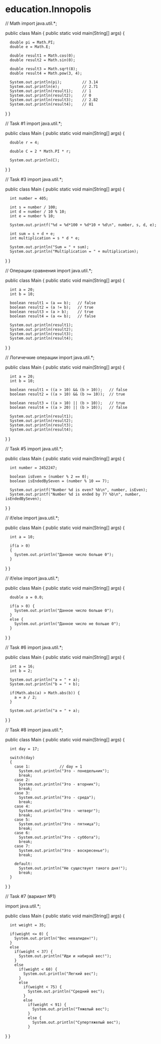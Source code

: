 # education.Innopolis

// Math
import java.util.*;

public class Main {
    public static void main(String[] args) {
      
      double pi = Math.PI;
      double e = Math.E;
      
      double result1 = Math.cos(0);
      double result2 = Math.sin(0);
      
      double result3 = Math.sqrt(8);
      double result4 = Math.pow(3, 4);
      
      System.out.println(pi);         // 3.14
      System.out.println(e);          // 2.71
      System.out.println(result1);    // 1
      System.out.println(result2);    // 0
      System.out.println(result3);    // 2.82
      System.out.println(result4);    // 81
  }
}


// Task #1
import java.util.*;

public class Main {
    public static void main(String[] args) {
      
      double r = 4;
      
      double C = 2 * Math.PI * r;
      
      System.out.println(C);
  }
}


// Task #3
import java.util.*;

public class Main {
    public static void main(String[] args) {
      
      int number = 405;
      
      int s = number / 100;
      int d = number / 10 % 10;
      int e = number % 10;
      
      System.out.printf("%d = %d*100 + %d*10 + %d\n", number, s, d, e);
      
      int sum = s + d + e;
      int multiplication = s * d * e;
      
      System.out.println("Sum = " + sum);
      System.out.println("Multiplication = " + multiplication);
  }
}


// Операции сравнения
import java.util.*;

public class Main {
    public static void main(String[] args) {
      
      int a = 20;
      int b = 10;
      
      boolean result1 = (a == b);   // false
      boolean result2 = (a != b);   // true
      boolean result3 = (a > b);    // true
      boolean result4 = (a <= b);   // false
      
      System.out.println(result1);
      System.out.println(result2);
      System.out.println(result3);
      System.out.println(result4);
  }
}

// Логичечкие операции
import java.util.*;

public class Main {
    public static void main(String[] args) {
      
      int a = 20;
      int b = 10;
      
      boolean result1 = ((a > 10) && (b > 10));   // false
      boolean result2 = ((a > 10) && (b >= 10));  // true
      
      boolean result3 = ((a > 10) || (b > 10));   // true
      boolean result4 = ((a > 20) || (b > 10));   // false
      
      System.out.println(result1);
      System.out.println(result2);
      System.out.println(result3);
      System.out.println(result4);
  }
}

// Task #5
import java.util.*;

public class Main {
    public static void main(String[] args) {
      
      int number = 2452247;
      
      boolean isEven = (number % 2 == 0);
      boolean isEndedBySeven = (number % 10 == 7);
      
      System.out.printf("Number %d is even? %b\n", number, isEven);
      System.out.printf("Number %d is ended by 7? %b\n", number, isEndedBySeven);
  }
}

// if/else
import java.util.*;

public class Main {
    public static void main(String[] args) {
      
      int a = 10;
      
      if(a > 0) 
      {
        System.out.println("Данное число больше 0");
      }
  }
}

// if/else
import java.util.*;

public class Main {
    public static void main(String[] args) {
      
      double a = 0.0;
      
      if(a > 0) {
        System.out.println("Данное число больше 0");
      }
      else {
        System.out.println("Данное число не больше 0");
      }
  }
}

// Task #6
import java.util.*;

public class Main {
    public static void main(String[] args) {
      
      int a = 16;
      int b = 2;
      
      System.out.println("a = " + a);
      System.out.println("b = " + b);
      
      if(Math.abs(a) > Math.abs(b)) {
        a = a / 2;
      }
      
      System.out.println("a = " + a);
  }
}

// Task #8
import java.util.*;

public class Main {
    public static void main(String[] args) {
      
      int day = 17;
      
      switch(day) 
      {
        case 1:             // day = 1
          System.out.println("Это - понедельник");
          break;
        case 2:
          System.out.println("Это - вторник");
          break;
        case 3:
          System.out.println("Это - среда");
          break;
        case 4:
          System.out.println("Это - четверг");
          break;
        case 5:
          System.out.println("Это - пятница");
          break;
        case 6:
          System.out.println("Это - суббота");
          break;
        case 7:
          System.out.println("Это - воскресенье");
          break;
        
        default:
          System.out.println("Не существует такого дня!");
          break;
      }
  }
}


// Task #7 (вариант №1)

import java.util.*;

public class Main {
    public static void main(String[] args) {
      
      int weight = 35;
      
      if(weight <= 0) {
        System.out.println("Вес невалиден!");
      } 
      else
        if(weight < 37) {
          System.out.println("Иди и набирай вес!");
        }
        else
          if(weight < 60) {
            System.out.println("Легкий вес");
          }
          else
            if(weight < 75) {
              System.out.println("Средний вес");
            }
            else
              if(weight < 91) {
                System.out.println("Тяжелый вес");
              }
              else {
                System.out.println("Супертяжелый вес");
              }
  }
}
